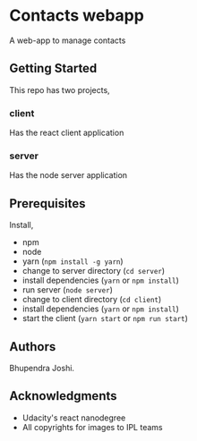 # Contacts webapp

A web-app to manage contacts

## Getting Started

This repo has two projects,
### client
Has the react client application

### server
Has the node server application

## Prerequisites

Install,
 - npm
 - node
 - yarn (`npm install -g yarn`)
 - change to server directory (`cd server`)
 - install dependencies (`yarn` or `npm install`)
 - run server (`node server`)
 - change to client directory (`cd client`)
 - install dependencies (`yarn` or `npm install`)
 - start the client (`yarn start` or `npm run start`)

## Authors

Bhupendra Joshi.

## Acknowledgments
 - Udacity's react nanodegree
 - All copyrights for images to IPL teams
